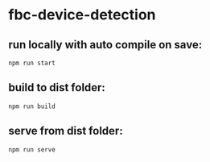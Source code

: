 # fbc-device-detection

## run locally with auto compile on save:
```npm run start```

## build to dist folder:
```npm run build```

## serve from dist folder:
```npm run serve```
